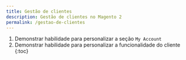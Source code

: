 ```yaml
---
title: Gestão de clientes
description: Gestão de clientes no Magento 2
permalink: /gestao-de-clientes
---
```


1. Demonstrar habilidade para personalizar a seção `My Account`
2. Demonstrar habilidade para personalizar a funcionalidade do cliente
{:toc}
